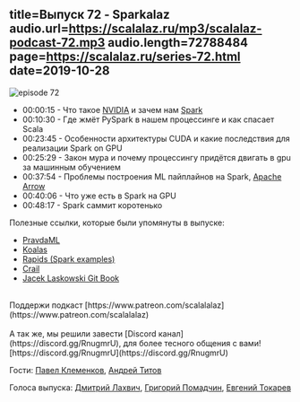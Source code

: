 title=Выпуск 72 - Sparkalaz 
audio.url=https://scalalaz.ru/mp3/scalalaz-podcast-72.mp3
audio.length=72788484
page=https://scalalaz.ru/series-72.html
date=2019-10-28
----
![episode 72](https://scalalaz.ru/img/episode72.jpg)

* 00:00:15 - Что такое [NVIDIA](https://www.nvidia.com/) и зачем нам [Spark](https://spark.apache.org/)
* 00:10:30 - Где жмёт PySpark в нашем процессинге и как спасает Scala
* 00:23:45 - Особенности архитектуры CUDA и какие последствия для реализации Spark on GPU
* 00:25:29 - Закон мура и почему процессингу придётся двигать в gpu за машинным обучением
* 00:37:54 - Проблемы построения ML пайплайнов на Spark, [Apache Arrow](https://arrow.apache.org/)
* 00:40:06 - Что уже есть в Spark на GPU
* 00:48:17 - Spark саммит коротенько

Полезные ссылки, которые были упомянуты в выпуске:

* [PravdaML](https://github.com/odnoklassniki/pravda-ml)
* [Koalas](https://github.com/databricks/koalas/)
* [Rapids (Spark examples)](https://github.com/rapidsai/spark-examples/)
* [Crail](https://crail.incubator.apache.org/)
* [Jacek Laskowski Git Book](https://legacy.gitbook.com/@jaceklaskowski)

<br/>
Поддержи подкаст [https://www.patreon.com/scalalalaz](https://www.patreon.com/scalalalaz)
<br/>

<br/>
А так же, мы решили завести [Discord канал](https://discord.gg/RnugmrU), для более тесного общения с вами! 
[https://discord.gg/RnugmrU](https://discord.gg/RnugmrU)
<br/>

Гости:
[Павел Клеменков](https://www.linkedin.com/in/pavel-klemenkov-7a88a956/),
[Андрей Титов](https://www.linkedin.com/in/t3nq/)

Голоса выпуска:
[Дмитрий Лахвич](https://github.com/ReiReiRei),
[Григорий Помадчин](https://github.com/pomadchin),
[Евгений Токарев](https://twitter.com/strobegen)
